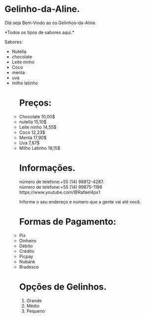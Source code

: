 # Gelinho-da-Aline.

<div class="cointeiner mt-5">
Olá seja Bem-Vindo ao os Gelinhos-da-Aline.
<p>*Todos os tipos de sabores aqui.*</p>

  Sabores:

<ul>
  <li>Nutella</li>
  <li>chocolate</li>
  <li>Leite ninho</li>
  <li>Coco</li>
  <li>menta</li>
  <li>uva</li>
  <li>milho latinho</li>
<ul>
  
# Preços:

<li>Chocolate 10,00$</li>
<li>nutella 15,10$</li>
<li>Leite ninho 14,55$</li>
<li>Coco 12,23$</li>
<li>Menta 17,90$</li>
<li>Uva 7,87$</li>
<li>Milho Latinho 19,15$</li>

 # Informações.
 
<div>número de telefone:+55 (14)  98812-4287.<div>
<div>número de telefone:+55 (14)  99875-1196</div>
https://www.youtube.com/@Rafael4px1

Informe o seu endereço e numero que a gente vai até você.

# Formas de Pagamento:

<li>Pix</li>
<li>Dinheiro</li>
<li>Débito</li>
<li>Crédito</li>
<li>Picpay</li>
<li>Nubank</li>
<li>Bradesco</li>


# Opções de Gelinhos.


<ol type="1">
  
  <li>Grande</li>
  <li>Médio</li>
  <li>Pequeno</li>
  
</ol>
